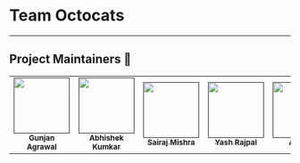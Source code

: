 # Team Octocats
---
## Project Maintainers 🚧

<table>
  <tr>
    <td align="center"><a href=""><img src="https://f0.pngfuel.com/png/348/800/man-wearing-blue-shirt-illustration-png-clip-art.png" width="100px;" alt=""/><br /><sub><b>Gunjan Agrawal</b></sub></a></td>
    <td align="center"><a href=""><img src="https://f0.pngfuel.com/png/348/800/man-wearing-blue-shirt-illustration-png-clip-art.png" width="100px;" alt=""/><br /><sub><b>Abhishek Kumkar</b></sub></a></td>
    <td align="center"><a href=""><img src="https://f0.pngfuel.com/png/348/800/man-wearing-blue-shirt-illustration-png-clip-art.png" width="100px;" alt=""/><br /><sub><b>Sairaj Mishra</b></sub></a></td>
    <td align="center"><a href=""><img src="https://f0.pngfuel.com/png/348/800/man-wearing-blue-shirt-illustration-png-clip-art.png" width="100px;" alt=""/><br /><sub><b>Yash Rajpal</b></sub></a></td>
    <td align="center"><a href=""><img src="https://f0.pngfuel.com/png/348/800/man-wearing-blue-shirt-illustration-png-clip-art.png" width="100px;" alt=""/><br /><sub><b>Aditya</b></sub></a></td>
    <td align="center"><a href=""><img src="https://f0.pngfuel.com/png/348/800/man-wearing-blue-shirt-illustration-png-clip-art.png" width="100px;" alt=""/><br /><sub><b>Biswajit S</b></sub></a></td>
    <td align="center"><a href=""><img src="https://f0.pngfuel.com/png/348/800/man-wearing-blue-shirt-illustration-png-clip-art.png" width="100px;" alt=""/><br /><sub><b>Vedant Rokde</b></sub></a></td>
    <td align="center"><a href=""><img src="https://f0.pngfuel.com/png/348/800/man-wearing-blue-shirt-illustration-png-clip-art.png" width="100px;" alt=""/><br /><sub><b>Varun Patel</b></sub></a></td>
  </tr>
</table>
